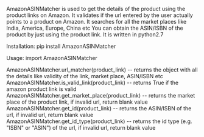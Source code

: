 AmazonASINMatcher is used to get the details of the product using the product links on Amazon.
It validates if the url entered by the user actually points to a product on Amazon. 
It searches for all the market places like India, America, Europe, China etc
You can obtain the ASIN/ISBN of the product by just using the product link.
It is written in python2.7


Installation:
pip install AmazonASINMatcher

Usage:
import AmazonASINMatcher

AmazonASINMatcher.url_matcher(product_link) -- returns the object with all the details like validity of the link, market place, ASIN/ISBN etc
AmazonASINMatcher.is_valid_link(product_link) -- returns True if the amazon product link is valid
AmazonASINMatcher.get_market_place(product_link) -- returns the market place of the product link, if invalid url, return blank value
AmazonASINMatcher.get_id(product_link) -- returns the ASIN/ISBN of the url, if invalid url, return blank value
AmazonASINMatcher.get_id_type(product_link) -- returns the id type (e.g. "ISBN" or "ASIN") of the url, if invalid url, return blank value